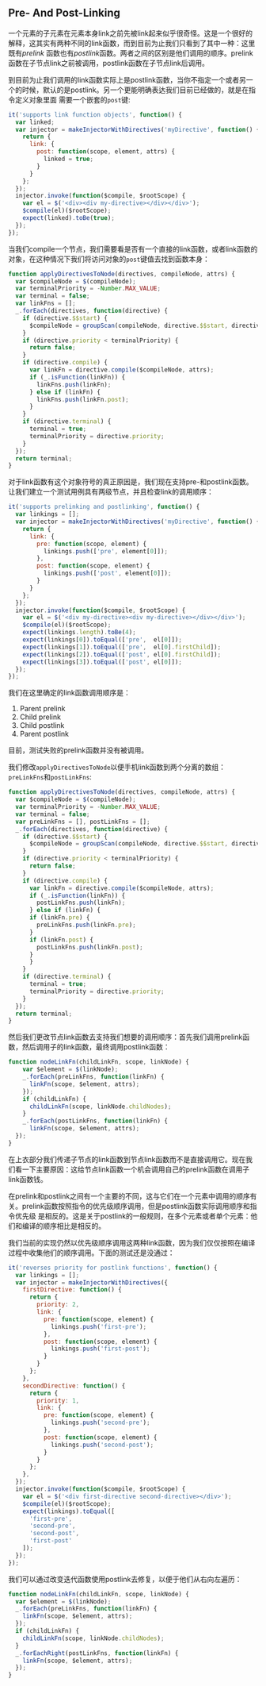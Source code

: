 ## Pre- And Post-Linking
一个元素的子元素在元素本身link之前先被link起来似乎很奇怪。这是一个很好的解释，这其实有两种不同的link函数，而到目前为止我们只看到了其中一种：这里既有*prelink*
函数也有*postlink*函数。两者之间的区别是他们调用的顺序。prelink函数在子节点link之前被调用，postlink函数在子节点link后调用。

到目前为止我们调用的link函数实际上是postlink函数，当你不指定一个或者另一个的时候，默认的是postlink。另一个更能明确表达我们目前已经做的，就是在指令定义对象里面
需要一个嵌套的`post`键:
```js
it('supports link function objects', function() {
  var linked;
  var injector = makeInjectorWithDirectives('myDirective', function() {
    return {
      link: {
        post: function(scope, element, attrs) {
          linked = true;
        }
      } 
    };
  });
  injector.invoke(function($compile, $rootScope) {
    var el = $('<div><div my-directive></div></div>');
    $compile(el)($rootScope);
    expect(linked).toBe(true);
  }); 
});
```
当我们compile一个节点，我们需要看是否有一个直接的link函数，或者link函数的对象，在这种情况下我们将访问对象的`post`键值去找到函数本身：
```js
function applyDirectivesToNode(directives, compileNode, attrs) {
  var $compileNode = $(compileNode);
  var terminalPriority = -Number.MAX_VALUE;
  var terminal = false;
  var linkFns = [];
  _.forEach(directives, function(directive) {
    if (directive.$$start) {
      $compileNode = groupScan(compileNode, directive.$$start, directive.$$end);
    }
    if (directive.priority < terminalPriority) {
      return false;
    }
    if (directive.compile) {
      var linkFn = directive.compile($compileNode, attrs);
      if (_.isFunction(linkFn)) {
        linkFns.push(linkFn);
      } else if (linkFn) {
        linkFns.push(linkFn.post);
      }
    }
    if (directive.terminal) {
      terminal = true;
      terminalPriority = directive.priority;
    }
  });
  return terminal;
}
```
对于link函数有这个对象符号的真正原因是，我们现在支持pre-和postlink函数。让我们建立一个测试用例具有两级节点，并且检查link的调用顺序：
```js
it('supports prelinking and postlinking', function() {
  var linkings = [];
  var injector = makeInjectorWithDirectives('myDirective', function() {
    return {
      link: {
        pre: function(scope, element) {
          linkings.push(['pre', element[0]]);
        },
        post: function(scope, element) {
          linkings.push(['post', element[0]]);
        }
      } 
    };
  });
  injector.invoke(function($compile, $rootScope) {
    var el = $('<div my-directive><div my-directive></div></div>');
    $compile(el)($rootScope);
    expect(linkings.length).toBe(4);
    expect(linkings[0]).toEqual(['pre',  el[0]]);
    expect(linkings[1]).toEqual(['pre',  el[0].firstChild]);
    expect(linkings[2]).toEqual(['post', el[0].firstChild]);
    expect(linkings[3]).toEqual(['post', el[0]]);
  });
});
```
我们在这里确定的link函数调用顺序是：
1. Parent prelink
2. Child prelink
3. Child postlink
4. Parent postlink

目前，测试失败的prelink函数并没有被调用。

我们修改`applyDirectivesToNode`以便手机link函数到两个分离的数组：`preLinkFns`和`postLinkFns`:
```js
function applyDirectivesToNode(directives, compileNode, attrs) {
  var $compileNode = $(compileNode);
  var terminalPriority = -Number.MAX_VALUE;
  var terminal = false;
  var preLinkFns = [], postLinkFns = [];
  _.forEach(directives, function(directive) {
    if (directive.$$start) {
      $compileNode = groupScan(compileNode, directive.$$start, directive.$$end);
    }
    if (directive.priority < terminalPriority) {
      return false;
    }
    if (directive.compile) {
      var linkFn = directive.compile($compileNode, attrs);
      if (_.isFunction(linkFn)) {
        postLinkFns.push(linkFn);
      } else if (linkFn) {
      if (linkFn.pre) {
        preLinkFns.push(linkFn.pre);
      }
      if (linkFn.post) {
        postLinkFns.push(linkFn.post);
      }
      }
    }
    if (directive.terminal) {
      terminal = true;
      terminalPriority = directive.priority;
    }
  });
  return terminal;
}
```
然后我们更改节点link函数去支持我们想要的调用顺序：首先我们调用prelink函数，然后调用子的link函数，最终调用postlink函数：
```js
function nodeLinkFn(childLinkFn, scope, linkNode) {
    var $element = $(linkNode);
    _.forEach(preLinkFns, function(linkFn) {
      linkFn(scope, $element, attrs);
    });
    if (childLinkFn) {
      childLinkFn(scope, linkNode.childNodes);
    }
    _.forEach(postLinkFns, function(linkFn) {
      linkFn(scope, $element, attrs);
  });
}
```
在上衣部分我们传递子节点的link函数到节点link函数而不是直接调用它。现在我们看一下主要原因：这给节点link函数一个机会调用自己的prelink函数在调用子link函数钱。

在prelink和postlink之间有一个主要的不同，这与它们在一个元素中调用的顺序有关。prelink函数按照指令的优先级顺序调用，但是postlink函数实际调用顺序和指令优先级
是相反的。这是关于postlink的一般规则，在多个元素或者单个元素：他们和编译的顺序相比是相反的。

我们当前的实现仍然以优先级顺序调用这两种link函数，因为我们仅仅按照在编译过程中收集他们的顺序调用。下面的测试还是没通过：
```js
it('reverses priority for postlink functions', function() {
  var linkings = [];
  var injector = makeInjectorWithDirectives({
    firstDirective: function() {
      return {
        priority: 2,
        link: {
          pre: function(scope, element) {
            linkings.push('first-pre');
          },
          post: function(scope, element) {
            linkings.push('first-post');
          }
        } 
      };
    },
    secondDirective: function() {
      return {
        priority: 1,
        link: {
          pre: function(scope, element) {
            linkings.push('second-pre');
          },
          post: function(scope, element) {
            linkings.push('second-post');
          }
        } 
      };
    }, 
  });
  injector.invoke(function($compile, $rootScope) {
    var el = $('<div first-directive second-directive></div>');
    $compile(el)($rootScope);
    expect(linkings).toEqual([
      'first-pre',
      'second-pre',
      'second-post',
      'first-post'
    ]); 
  });
});
```
我们可以通过改变迭代函数使用postlink去修复，以便于他们从右向左遍历：
```js
function nodeLinkFn(childLinkFn, scope, linkNode) {
  var $element = $(linkNode);
  _.forEach(preLinkFns, function(linkFn) {
    linkFn(scope, $element, attrs);
  });
  if (childLinkFn) {
    childLinkFn(scope, linkNode.childNodes);
  }
  _.forEachRight(postLinkFns, function(linkFn) {
    linkFn(scope, $element, attrs);
  });
}
```